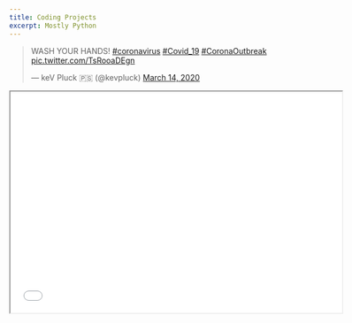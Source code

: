 ```yaml
---
title: Coding Projects
excerpt: Mostly Python
---
```



<blockquote class="twitter-tweet"><p lang="en" dir="ltr"> WASH YOUR HANDS! <a href="https://replit.com/@MatthewGroves/ScienceGrading">#coronavirus</a> <a href=https://replit.com/@MatthewGroves/ScienceGrading">#Covid_19</a>  <a href="https://replit.com/@MatthewGroves/ScienceGrading"">#CoronaOutbreak</a> <a href="https://replit.com/@MatthewGroves/ScienceGrading"">pic.twitter.com/TsRooaDEgn</a></p>&mdash; keV Pluck 🇵🇸 (@kevpluck)  <a href="https://replit.com/@MatthewGroves/ScienceGrading"">March 14, 2020</a></blockquote> <script async src="https://replit.com/@MatthewGroves/ScienceGrading"" charset="utf-8"></script>

<iframe src="<https://replit.com/@MatthewGroves/ScienceGrading>" width="600" height="400" />

<iframe src="<https://replit.com/@MatthewGroves/ScienceGrading?embed=true>" width="600" height="400" />

<iframe frameborder="0" width="100%" height="500px" src="https://replit.com/@MatthewGroves/ScienceGrading?embed=true"></iframe>